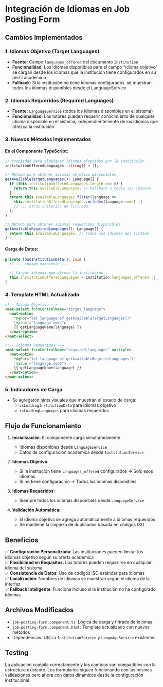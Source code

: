 # Integración de Idiomas en Job Posting Form

## Cambios Implementados

### 1. **Idiomas Objetivo (Target Languages)**
- **Fuente**: Campo `languages_offered` del documento `Institution` 
- **Funcionalidad**: Los idiomas disponibles para el campo "idioma objetivo" se cargan desde los idiomas que la institución tiene configurados en su perfil académico
- **Fallback**: Si la institución no tiene idiomas configurados, se muestran todos los idiomas disponibles desde el LanguageService

### 2. **Idiomas Requeridos (Required Languages)**  
- **Fuente**: `LanguageService` (todos los idiomas disponibles en el sistema)
- **Funcionalidad**: Los tutores pueden requerir conocimiento de cualquier idioma disponible en el sistema, independientemente de los idiomas que ofrezca la institución

### 3. **Nuevos Métodos Implementados**

#### En el Componente TypeScript:
```typescript
// Propiedad para almacenar idiomas ofrecidos por la institución
institutionOfferedLanguages: string[] = [];

// Método para obtener idiomas objetivo disponibles
getAvailableTargetLanguages(): Language[] {
  if (this.institutionOfferedLanguages.length === 0) {
    return this.availableLanguages; // Fallback a todos los idiomas
  }
  return this.availableLanguages.filter(language => 
    this.institutionOfferedLanguages.includes(language.code) ||
    // ... otros criterios de filtrado
  );
}

// Método para obtener idiomas requeridos disponibles  
getAvailableRequiredLanguages(): Language[] {
  return this.availableLanguages; // Todos los idiomas del sistema
}
```

#### Carga de Datos:
```typescript
private loadInstitutionData(): void {
  // ... código existente ...
  
  // Cargar idiomas que ofrece la institución
  this.institutionOfferedLanguages = institution.languages_offered || [];
}
```

### 4. **Template HTML Actualizado**

```html
<!-- Idioma Objetivo -->
<mat-select formControlName="target_language">
  <mat-option 
    *ngFor="let language of getAvailableTargetLanguages()" 
    [value]="language.code">
    {{ getLanguageName(language) }}
  </mat-option>
</mat-select>

<!-- Idiomas Requeridos -->
<mat-select formControlName="required_languages" multiple>
  <mat-option 
    *ngFor="let language of getAvailableRequiredLanguages()" 
    [value]="language.code">
    {{ getLanguageName(language) }}
  </mat-option>
</mat-select>
```

### 5. **Indicadores de Carga**
- Se agregaron hints visuales que muestran el estado de carga:
  - `isLoadingInstitutionData` para idiomas objetivo
  - `isLoadingLanguages` para idiomas requeridos

## Flujo de Funcionamiento

1. **Inicialización**: El componente carga simultáneamente:
   - Idiomas disponibles desde `LanguageService`
   - Datos de configuración académica desde `InstitutionService`

2. **Idiomas Objetivo**: 
   - Si la institución tiene `languages_offered` configurados → Solo esos idiomas
   - Si no tiene configuración → Todos los idiomas disponibles

3. **Idiomas Requeridos**: 
   - Siempre todos los idiomas disponibles desde `LanguageService`

4. **Validación Automática**: 
   - El idioma objetivo se agrega automáticamente a idiomas requeridos
   - Se mantiene la limpieza de duplicados basada en códigos ISO

## Beneficios

✅ **Configuración Personalizada**: Las instituciones pueden limitar los idiomas objetivo según su oferta académica  
✅ **Flexibilidad en Requisitos**: Los tutores pueden requerirse en cualquier idioma del sistema  
✅ **Consistencia de Datos**: Uso de códigos ISO estándar para idiomas  
✅ **Localización**: Nombres de idiomas se muestran según el idioma de la interfaz  
✅ **Fallback Inteligente**: Funciona incluso si la institución no ha configurado idiomas

## Archivos Modificados

- `job-posting-form.component.ts`: Lógica de carga y filtrado de idiomas
- `job-posting-form.component.html`: Template actualizado con nuevos métodos
- Dependencias: Utiliza `InstitutionService` y `LanguageService` existentes

## Testing

La aplicación compila correctamente y los cambios son compatibles con la estructura existente. Los formularios siguen funcionando con las mismas validaciones pero ahora con datos dinámicos desde la configuración institucional.
